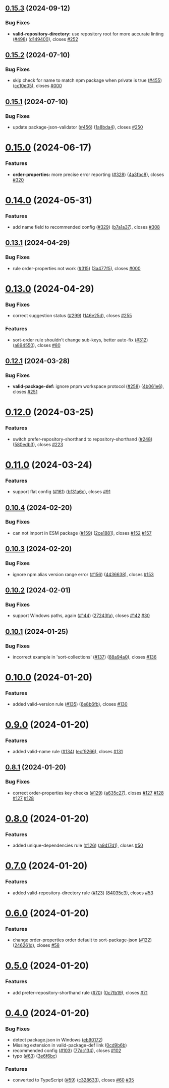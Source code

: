 ## [0.15.3](https://github.com/JoshuaKGoldberg/eslint-plugin-package-json/compare/v0.15.2...v0.15.3) (2024-09-12)

### Bug Fixes

-   **valid-repository-directory:** use repository root for more accurate linting ([#498](https://github.com/JoshuaKGoldberg/eslint-plugin-package-json/issues/498)) ([d149400](https://github.com/JoshuaKGoldberg/eslint-plugin-package-json/commit/d1494001a7cbf3fa95041179004fa8ad03ef0d34)), closes [#252](https://github.com/JoshuaKGoldberg/eslint-plugin-package-json/issues/252)

## [0.15.2](https://github.com/JoshuaKGoldberg/eslint-plugin-package-json/compare/v0.15.1...v0.15.2) (2024-07-10)

### Bug Fixes

-   skip check for name to match npm package when private is true ([#455](https://github.com/JoshuaKGoldberg/eslint-plugin-package-json/issues/455)) ([cc10e05](https://github.com/JoshuaKGoldberg/eslint-plugin-package-json/commit/cc10e052911688ca7cacb9761c2db7c24c826d3e)), closes [#000](https://github.com/JoshuaKGoldberg/eslint-plugin-package-json/issues/000)

## [0.15.1](https://github.com/JoshuaKGoldberg/eslint-plugin-package-json/compare/v0.15.0...v0.15.1) (2024-07-10)

### Bug Fixes

-   update package-json-validator ([#456](https://github.com/JoshuaKGoldberg/eslint-plugin-package-json/issues/456)) ([1a8bda4](https://github.com/JoshuaKGoldberg/eslint-plugin-package-json/commit/1a8bda47891c14c7434ad6242f33f9ad7c2e940f)), closes [#250](https://github.com/JoshuaKGoldberg/eslint-plugin-package-json/issues/250)

# [0.15.0](https://github.com/JoshuaKGoldberg/eslint-plugin-package-json/compare/v0.14.0...v0.15.0) (2024-06-17)

### Features

-   **order-properties:** more precise error reporting ([#328](https://github.com/JoshuaKGoldberg/eslint-plugin-package-json/issues/328)) ([4a3fbc8](https://github.com/JoshuaKGoldberg/eslint-plugin-package-json/commit/4a3fbc8046d4286ca950b1de9000f12bdadfa961)), closes [#320](https://github.com/JoshuaKGoldberg/eslint-plugin-package-json/issues/320)

# [0.14.0](https://github.com/JoshuaKGoldberg/eslint-plugin-package-json/compare/v0.13.1...v0.14.0) (2024-05-31)

### Features

-   add name field to recommended config ([#329](https://github.com/JoshuaKGoldberg/eslint-plugin-package-json/issues/329)) ([b7a1a37](https://github.com/JoshuaKGoldberg/eslint-plugin-package-json/commit/b7a1a37afb35c8040fa77abaaeb669d3935e5e14)), closes [#308](https://github.com/JoshuaKGoldberg/eslint-plugin-package-json/issues/308)

## [0.13.1](https://github.com/JoshuaKGoldberg/eslint-plugin-package-json/compare/v0.13.0...v0.13.1) (2024-04-29)

### Bug Fixes

-   rule order-properties not work ([#315](https://github.com/JoshuaKGoldberg/eslint-plugin-package-json/issues/315)) ([3a477f5](https://github.com/JoshuaKGoldberg/eslint-plugin-package-json/commit/3a477f5f9e6223bff49d0a3b3cb33633bed7b76e)), closes [#000](https://github.com/JoshuaKGoldberg/eslint-plugin-package-json/issues/000)

# [0.13.0](https://github.com/JoshuaKGoldberg/eslint-plugin-package-json/compare/v0.12.1...v0.13.0) (2024-04-29)

### Bug Fixes

-   correct suggestion status ([#299](https://github.com/JoshuaKGoldberg/eslint-plugin-package-json/issues/299)) ([146e25d](https://github.com/JoshuaKGoldberg/eslint-plugin-package-json/commit/146e25dc1f837eb3cd64d4862bf5e035dbb250e2)), closes [#255](https://github.com/JoshuaKGoldberg/eslint-plugin-package-json/issues/255)

### Features

-   sort-order rule shouldn't change sub-keys, better auto-fix ([#312](https://github.com/JoshuaKGoldberg/eslint-plugin-package-json/issues/312)) ([a894550](https://github.com/JoshuaKGoldberg/eslint-plugin-package-json/commit/a89455019be1a41309c7b3cab0a9acefbd7abeb2)), closes [#80](https://github.com/JoshuaKGoldberg/eslint-plugin-package-json/issues/80)

## [0.12.1](https://github.com/JoshuaKGoldberg/eslint-plugin-package-json/compare/v0.12.0...v0.12.1) (2024-03-28)

### Bug Fixes

-   **valid-package-def:** ignore pnpm workspace protocol ([#258](https://github.com/JoshuaKGoldberg/eslint-plugin-package-json/issues/258)) ([4b061e6](https://github.com/JoshuaKGoldberg/eslint-plugin-package-json/commit/4b061e6540fb914d004337bb89a90fedfb94b0f7)), closes [#251](https://github.com/JoshuaKGoldberg/eslint-plugin-package-json/issues/251)

# [0.12.0](https://github.com/JoshuaKGoldberg/eslint-plugin-package-json/compare/v0.11.0...v0.12.0) (2024-03-25)

### Features

-   switch prefer-repository-shorthand to repository-shorthand ([#248](https://github.com/JoshuaKGoldberg/eslint-plugin-package-json/issues/248)) ([580edb3](https://github.com/JoshuaKGoldberg/eslint-plugin-package-json/commit/580edb3957cd4d8229bf73c10b1f7f65f79dc53f)), closes [#223](https://github.com/JoshuaKGoldberg/eslint-plugin-package-json/issues/223)

# [0.11.0](https://github.com/JoshuaKGoldberg/eslint-plugin-package-json/compare/v0.10.4...v0.11.0) (2024-03-24)

### Features

-   support flat config ([#161](https://github.com/JoshuaKGoldberg/eslint-plugin-package-json/issues/161)) ([bf31a6c](https://github.com/JoshuaKGoldberg/eslint-plugin-package-json/commit/bf31a6cb491afe0d43b29bc830d3b4c24bd1cf6d)), closes [#91](https://github.com/JoshuaKGoldberg/eslint-plugin-package-json/issues/91)

## [0.10.4](https://github.com/JoshuaKGoldberg/eslint-plugin-package-json/compare/v0.10.3...v0.10.4) (2024-02-20)

### Bug Fixes

-   can not import in ESM package ([#159](https://github.com/JoshuaKGoldberg/eslint-plugin-package-json/issues/159)) ([2ce1881](https://github.com/JoshuaKGoldberg/eslint-plugin-package-json/commit/2ce188156d0b91fdcb9606e069a45148c673e6c0)), closes [#152](https://github.com/JoshuaKGoldberg/eslint-plugin-package-json/issues/152) [#157](https://github.com/JoshuaKGoldberg/eslint-plugin-package-json/issues/157)

## [0.10.3](https://github.com/JoshuaKGoldberg/eslint-plugin-package-json/compare/v0.10.2...v0.10.3) (2024-02-20)

### Bug Fixes

-   ignore npm alias version range error ([#156](https://github.com/JoshuaKGoldberg/eslint-plugin-package-json/issues/156)) ([4436638](https://github.com/JoshuaKGoldberg/eslint-plugin-package-json/commit/4436638aba4eb727d4d09cc3e33bca04faf18620)), closes [#153](https://github.com/JoshuaKGoldberg/eslint-plugin-package-json/issues/153)

## [0.10.2](https://github.com/JoshuaKGoldberg/eslint-plugin-package-json/compare/v0.10.1...v0.10.2) (2024-02-01)

### Bug Fixes

-   support Windows paths, again ([#144](https://github.com/JoshuaKGoldberg/eslint-plugin-package-json/issues/144)) ([27243fa](https://github.com/JoshuaKGoldberg/eslint-plugin-package-json/commit/27243fa5e6d0d59362e19f49135f69300949d282)), closes [#142](https://github.com/JoshuaKGoldberg/eslint-plugin-package-json/issues/142) [#30](https://github.com/JoshuaKGoldberg/eslint-plugin-package-json/issues/30)

## [0.10.1](https://github.com/JoshuaKGoldberg/eslint-plugin-package-json/compare/v0.10.0...v0.10.1) (2024-01-25)

### Bug Fixes

-   incorrect example in 'sort-collections' ([#137](https://github.com/JoshuaKGoldberg/eslint-plugin-package-json/issues/137)) ([88a94a0](https://github.com/JoshuaKGoldberg/eslint-plugin-package-json/commit/88a94a06e0db5624f83fab22144d7096a0cd1a3a)), closes [#136](https://github.com/JoshuaKGoldberg/eslint-plugin-package-json/issues/136)

# [0.10.0](https://github.com/JoshuaKGoldberg/eslint-plugin-package-json/compare/v0.9.0...v0.10.0) (2024-01-20)

### Features

-   added valid-version rule ([#135](https://github.com/JoshuaKGoldberg/eslint-plugin-package-json/issues/135)) ([6e8b6fb](https://github.com/JoshuaKGoldberg/eslint-plugin-package-json/commit/6e8b6fbe777d03731f5552c980eaad4e5f8d4dad)), closes [#130](https://github.com/JoshuaKGoldberg/eslint-plugin-package-json/issues/130)

# [0.9.0](https://github.com/JoshuaKGoldberg/eslint-plugin-package-json/compare/v0.8.1...v0.9.0) (2024-01-20)

### Features

-   added valid-name rule ([#134](https://github.com/JoshuaKGoldberg/eslint-plugin-package-json/issues/134)) ([ecf9266](https://github.com/JoshuaKGoldberg/eslint-plugin-package-json/commit/ecf926602f760c3edf1a832615624210a90ed3ed)), closes [#131](https://github.com/JoshuaKGoldberg/eslint-plugin-package-json/issues/131)

## [0.8.1](https://github.com/JoshuaKGoldberg/eslint-plugin-package-json/compare/v0.8.0...v0.8.1) (2024-01-20)

### Bug Fixes

-   correct order-properties key checks ([#129](https://github.com/JoshuaKGoldberg/eslint-plugin-package-json/issues/129)) ([a635c27](https://github.com/JoshuaKGoldberg/eslint-plugin-package-json/commit/a635c279552beea4b0e5a611321d9f92083416e4)), closes [#127](https://github.com/JoshuaKGoldberg/eslint-plugin-package-json/issues/127) [#128](https://github.com/JoshuaKGoldberg/eslint-plugin-package-json/issues/128) [#127](https://github.com/JoshuaKGoldberg/eslint-plugin-package-json/issues/127) [#128](https://github.com/JoshuaKGoldberg/eslint-plugin-package-json/issues/128)

# [0.8.0](https://github.com/JoshuaKGoldberg/eslint-plugin-package-json/compare/v0.7.0...v0.8.0) (2024-01-20)

### Features

-   added unique-dependencies rule ([#126](https://github.com/JoshuaKGoldberg/eslint-plugin-package-json/issues/126)) ([a9417d1](https://github.com/JoshuaKGoldberg/eslint-plugin-package-json/commit/a9417d1685808dd8e4c27eff9e3b9c7399be6e1b)), closes [#50](https://github.com/JoshuaKGoldberg/eslint-plugin-package-json/issues/50)

# [0.7.0](https://github.com/JoshuaKGoldberg/eslint-plugin-package-json/compare/v0.6.0...v0.7.0) (2024-01-20)

### Features

-   added valid-repository-directory rule ([#123](https://github.com/JoshuaKGoldberg/eslint-plugin-package-json/issues/123)) ([84035c3](https://github.com/JoshuaKGoldberg/eslint-plugin-package-json/commit/84035c3f2bac376567eef767ba21f354a0d93f54)), closes [#53](https://github.com/JoshuaKGoldberg/eslint-plugin-package-json/issues/53)

# [0.6.0](https://github.com/JoshuaKGoldberg/eslint-plugin-package-json/compare/v0.5.0...v0.6.0) (2024-01-20)

### Features

-   change order-properties order default to sort-package-json ([#122](https://github.com/JoshuaKGoldberg/eslint-plugin-package-json/issues/122)) ([246261d](https://github.com/JoshuaKGoldberg/eslint-plugin-package-json/commit/246261dff5838c42add53fd45c03a5eadc495d83)), closes [#58](https://github.com/JoshuaKGoldberg/eslint-plugin-package-json/issues/58)

# [0.5.0](https://github.com/JoshuaKGoldberg/eslint-plugin-package-json/compare/v0.4.0...v0.5.0) (2024-01-20)

### Features

-   add prefer-repository-shorthand rule ([#70](https://github.com/JoshuaKGoldberg/eslint-plugin-package-json/issues/70)) ([0c7fb19](https://github.com/JoshuaKGoldberg/eslint-plugin-package-json/commit/0c7fb199cdf0ba001bd996f6da2c4ba8cbbc7d0f)), closes [#71](https://github.com/JoshuaKGoldberg/eslint-plugin-package-json/issues/71)

# [0.4.0](https://github.com/JoshuaKGoldberg/eslint-plugin-package-json/compare/v0.1.3...v0.4.0) (2024-01-20)

### Bug Fixes

-   detect package.json in Windows ([eb90172](https://github.com/JoshuaKGoldberg/eslint-plugin-package-json/commit/eb901727c12fdd4f7a5d734c9e98f3123059bee8))
-   Missing extension in valid-package-def link ([0cd9b6b](https://github.com/JoshuaKGoldberg/eslint-plugin-package-json/commit/0cd9b6bd462b9b801cf69b1a09d8c23d4afcedf0))
-   recommended config ([#103](https://github.com/JoshuaKGoldberg/eslint-plugin-package-json/issues/103)) ([77dc134](https://github.com/JoshuaKGoldberg/eslint-plugin-package-json/commit/77dc1344ea7a34abcb6c0e87d61b65149b4fe2ca)), closes [#102](https://github.com/JoshuaKGoldberg/eslint-plugin-package-json/issues/102)
-   typo ([#63](https://github.com/JoshuaKGoldberg/eslint-plugin-package-json/issues/63)) ([3e6f6bc](https://github.com/JoshuaKGoldberg/eslint-plugin-package-json/commit/3e6f6bc40ed8a856199082429e66c77c099210f5))

### Features

-   converted to TypeScript ([#59](https://github.com/JoshuaKGoldberg/eslint-plugin-package-json/issues/59)) ([c328633](https://github.com/JoshuaKGoldberg/eslint-plugin-package-json/commit/c3286338cb98a3d5570ff95424057317a2881fa1)), closes [#60](https://github.com/JoshuaKGoldberg/eslint-plugin-package-json/issues/60) [#35](https://github.com/JoshuaKGoldberg/eslint-plugin-package-json/issues/35)
